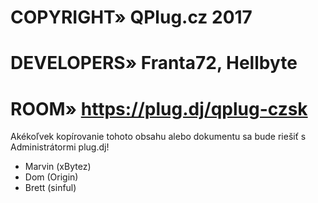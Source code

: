 # COPYRIGHT»                         QPlug.cz 2017
# DEVELOPERS»                        Franta72, Hellbyte
# ROOM»                              https://plug.dj/qplug-czsk

Akékoľvek kopírovanie tohoto obsahu alebo dokumentu sa bude riešiť s Administrátormi plug.dj!
- Marvin (xBytez)
- Dom (Origin)
- Brett (sinful)
